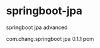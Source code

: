 # springboot-jpa
springboot jpa advanced

<dependency>
  <groupId>com.chang.springboot</groupId>
  <artifactId>jpa</artifactId>
  <version>0.1.1</version>
  <type>pom</type>
</dependency>
